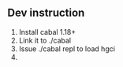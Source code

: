 ## Dev instruction
1. Install cabal 1.18+
2. Link it to ./cabal
3. Issue ./cabal repl to load hgci
4. 